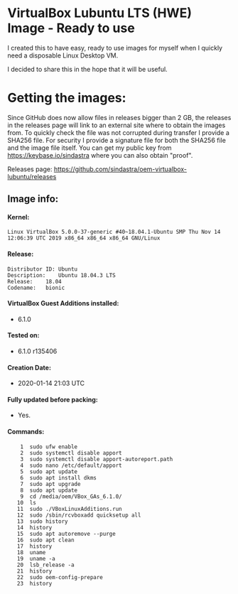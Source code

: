 # VirtualBox Lubuntu LTS (HWE) Image - Ready to use

I created this to have easy, ready to use images for myself when I quickly need a disposable Linux Desktop VM.

I decided to share this in the hope that it will be useful.

# Getting the images:

Since GitHub does now allow files in releases bigger than 2 GB, the releases in the releases page will link to an external site where to obtain the images from. To quickly check the file was not corrupted during transfer I provide a SHA256 file. For security I provide a signature file for both the SHA256 file and the image file itself. You can get my public key from https://keybase.io/sindastra where you can also obtain "proof".

Releases page: https://github.com/sindastra/oem-virtualbox-lubuntu/releases

## Image info:

#### Kernel:

    Linux VirtualBox 5.0.0-37-generic #40~18.04.1-Ubuntu SMP Thu Nov 14 12:06:39 UTC 2019 x86_64 x86_64 x86_64 GNU/Linux

#### Release:

    Distributor ID:	Ubuntu
    Description:	Ubuntu 18.04.3 LTS
    Release:	18.04
    Codename:	bionic
    
#### VirtualBox Guest Additions installed:

 - 6.1.0

#### Tested on:

 - 6.1.0 r135406

#### Creation Date:

 - 2020-01-14 21:03 UTC

#### Fully updated before packing:

- Yes.

#### Commands:

```
    1  sudo ufw enable
    2  sudo systemctl disable apport
    3  sudo systemctl disable apport-autoreport.path 
    4  sudo nano /etc/default/apport 
    5  sudo apt update
    6  sudo apt install dkms
    7  sudo apt upgrade
    8  sudo apt update
    9  cd /media/oem/VBox_GAs_6.1.0/
   10  ls
   11  sudo ./VBoxLinuxAdditions.run 
   12  sudo /sbin/rcvboxadd quicksetup all
   13  sudo history
   14  history
   15  sudo apt autoremove --purge
   16  sudo apt clean
   17  history
   18  uname
   19  uname -a
   20  lsb_release -a
   21  history
   22  sudo oem-config-prepare 
   23  history
```

